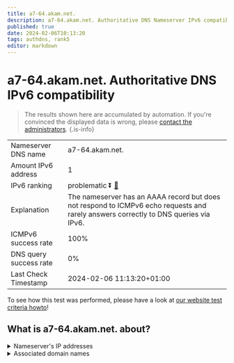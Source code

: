 ```yaml
---
title: a7-64.akam.net.
description: a7-64.akam.net. Authoritative DNS Nameserver IPv6 compatibility
published: true
date: 2024-02-06T10:13:20
tags: authdns, rank5
editor: markdown
---
```


# a7-64.akam.net. Authoritative DNS IPv6 compatibility

> The results shown here are accumulated by automation. If you're convinced the displayed data is wrong, please [contact the administrators](/howto/chat). 
{.is-info}




|   |   |
| - | - |
| Nameserver DNS name | a7-64.akam.net.
| Amount IPv6 address | 1
| IPv6 ranking | problematic :arrow_double_down: [🔗](/howto/ranking) |
| Explanation | The nameserver has an AAAA record but does not respond to ICMPv6 echo requests and rarely answers correctly to DNS queries via IPv6. |
| ICMPv6 success rate | 100%|
| DNS query success rate | 0% |
| Last Check Timestamp | 2024-02-06 11:13:20+01:00 |

To see how this test was performed, please have a look at [our website test criteria howto](/howto/testcriteria/authdns)!


## What is a7-64.akam.net. about?




<details>
<summary>Nameserver's IP addresses</summary>

2600:1406:32::40

</details>



<details>
<summary>Associated domain names</summary>

www.rabobank.com

www.adobe.com

www.novartis.com

www.teradata.com

</details>
